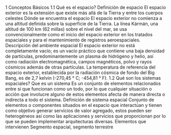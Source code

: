 
1 Conceptos Básicos
	1.1 Qué es el espacio?
		Definición de espacio
		El espacio exterior es la extensión que existe más allá de la Tierra y entre los cuerpos celestes
		Dónde se encuentra el espacio
		El espacio exterior no comienza a una altitud definida sobre la superficie de la Tierra. La línea Kármán, una altitud de 100 km (62 millas) sobre el nivel del mar, se usa convencionalmente como el inicio del espacio exterior en los tratados espaciales y para el mantenimiento de registros aeroespaciales.
		Descripción del ambiente espacial
		El espacio exterior no está completamente vacío; es un vacío práctico que contiene una baja densidad de partículas, predominantemente un plasma de hidrógeno y helio, así como radiación electromagnética, campos magnéticos, polvo y rayos cósmicos además de otras partículas. La temperatura de referencia del espacio exterior, establecida por la radiación cósmica de fondo del Big Bang, es de 2,7 kelvin (-270,45 ° C; -454,81 ° F).
	1.2 Qué son los sistemas espaciales?
		Que es un sistema
		Es un conjunto de elementos relacionados entre si que funcionan como un todo, por lo que cualquier situación o acción que involucre alguno de estos elementos afecta de manera directa o indirecta a todo el sistema.
		Definición de sistema espacial
		Conjunto de elementos o componentes situados en el espacio que interactúan y tienen como objetivo generar servicios de valor agregado, estos pueden ser heterogéneos así como las aplicaciones y servicios que proporcionan por lo que se pueden implementar arquitecturas diversas.
		Elementos que intervienen
		Segmento espacial, segmento terrestre